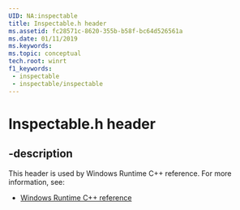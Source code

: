 ```yaml
---
UID: NA:inspectable
title: Inspectable.h header
ms.assetid: fc28571c-8620-355b-b58f-bc64d526561a
ms.date: 01/11/2019
ms.keywords: 
ms.topic: conceptual
tech.root: winrt
f1_keywords:
 - inspectable
 - inspectable/inspectable
---
```


# Inspectable.h header


## -description

This header is used by Windows Runtime C++ reference. For more information, see:

- [Windows Runtime C++ reference](../_winrt/index.md)

